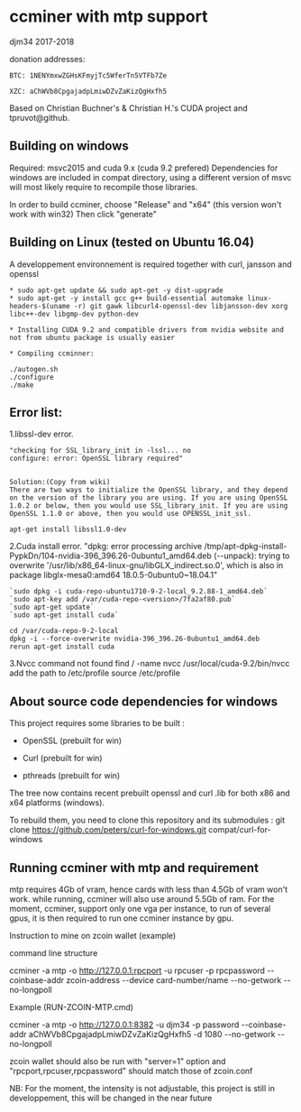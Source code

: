 ccminer with mtp support
========================
djm34 2017-2018

donation addresses:

	BTC: 1NENYmxwZGHsKFmyjTc5WferTn5VTFb7Ze

	XZC: aChWVb8CpgajadpLmiwDZvZaKizQgHxfh5

Based on Christian Buchner's &amp; Christian H.'s CUDA project and tpruvot@github.


Building on windows
-------------------

Required: msvc2015 and cuda 9.x (cuda 9.2 prefered)
Dependencies for windows are included in compat directory, using a different version of msvc will most likely require to recompile those libraries.

In order to build ccminer, choose "Release" and "x64" (this version won't work with win32)
Then click "generate"

Building on Linux (tested on Ubuntu 16.04)
------------------------------------------

A developpement environnement is required together with curl, jansson and openssl


	* sudo apt-get update && sudo apt-get -y dist-upgrade
	* sudo apt-get -y install gcc g++ build-essential automake linux-headers-$(uname -r) git gawk libcurl4-openssl-dev libjansson-dev xorg libc++-dev libgmp-dev python-dev

	* Installing CUDA 9.2 and compatible drivers from nvidia website and not from ubuntu package is usually easier
	
	* Compiling ccminner:

	./autogen.sh
	./configure
	./make

Error list:
-------------------
1.libssl-dev error.

	"checking for SSL_library_init in -lssl... no
	configure: error: OpenSSL library required"


	Solution:(Copy from wiki)
	There are two ways to initialize the OpenSSL library, and they depend on the version of the library you are using. If you are using OpenSSL 1.0.2 or below, then you would use SSL_library_init. If you are using OpenSSL 1.1.0 or above, then you would use OPENSSL_init_ssl. 
	
	apt-get install libssl1.0-dev

2.Cuda install error.
	"dpkg: error processing archive /tmp/apt-dpkg-install-PypkDn/104-nvidia-396_396.26-0ubuntu1_amd64.deb (--unpack):
	 trying to overwrite '/usr/lib/x86_64-linux-gnu/libGLX_indirect.so.0', which is also in package libglx-mesa0:amd64 18.0.5-0ubuntu0~18.04.1"

	`sudo dpkg -i cuda-repo-ubuntu1710-9-2-local_9.2.88-1_amd64.deb`
	`sudo apt-key add /var/cuda-repo-<version>/7fa2af80.pub`
	`sudo apt-get update`
	`sudo apt-get install cuda`

	cd /var/cuda-repo-9-2-local
	dpkg -i --force-overwrite nvidia-396_396.26-0ubuntu1_amd64.deb
	rerun apt-get install cuda


3.Nvcc command not found
	find / -name nvcc
	/usr/local/cuda-9.2/bin/nvcc
	add the path to /etc/profile
	source /etc/profile



About source code dependencies for windows
------------------------------------------

This project requires some libraries to be built :

- OpenSSL (prebuilt for win)

- Curl (prebuilt for win)

- pthreads (prebuilt for win)

The tree now contains recent prebuilt openssl and curl .lib for both x86 and x64 platforms (windows).

To rebuild them, you need to clone this repository and its submodules :
    git clone https://github.com/peters/curl-for-windows.git compat/curl-for-windows


Running ccminer with mtp and requirement
----------------------------------------

mtp requires 4Gb of vram, hence cards with less than 4.5Gb of vram won't work.
while running, ccminer will also use around 5.5Gb of ram. 
For the moment, ccminer, support only one vga per instance, to run of several gpus, it is then required to run one ccminer instance by gpu.

Instruction to mine on zcoin wallet (example)

command line structure

ccminer -a mtp -o  http://127.0.0.1:rpcport  -u rpcuser -p rpcpassword --coinbase-addr zcoin-address  --device card-number/name  --no-getwork --no-longpoll 

Example (RUN-ZCOIN-MTP.cmd)

ccminer -a mtp -o  http://127.0.0.1:8382  -u djm34 -p password --coinbase-addr aChWVb8CpgajadpLmiwDZvZaKizQgHxfh5 -d 1080  --no-getwork --no-longpoll


zcoin wallet should also be run with "server=1" option and "rpcport,rpcuser,rpcpassword" should match those of zcoin.conf


NB: For the moment, the intensity is not adjustable, this project is still in developpement, this will be changed in the near future









